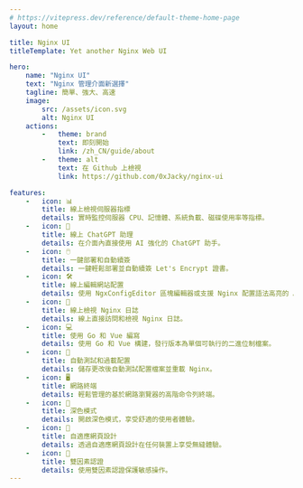 ```yaml
---
# https://vitepress.dev/reference/default-theme-home-page
layout: home

title: Nginx UI
titleTemplate: Yet another Nginx Web UI

hero:
    name: "Nginx UI"
    text: "Nginx 管理介面新選擇"
    tagline: 簡單、強大、高速
    image:
        src: /assets/icon.svg
        alt: Nginx UI
    actions:
        -   theme: brand
            text: 即刻開始
            link: /zh_CN/guide/about
        -   theme: alt
            text: 在 Github 上檢視
            link: https://github.com/0xJacky/nginx-ui

features:
    -   icon: 📊
        title: 線上檢視伺服器指標
        details: 實時監控伺服器 CPU、記憶體、系統負載、磁碟使用率等指標。
    -   icon: 💬
        title: 線上 ChatGPT 助理
        details: 在介面內直接使用 AI 強化的 ChatGPT 助手。
    -   icon: 🖱️
        title: 一鍵部署和自動續簽
        details: 一鍵輕鬆部署並自動續簽 Let's Encrypt 證書。
    -   icon: 🛠️
        title: 線上編輯網站配置
        details: 使用 NgxConfigEditor 區塊編輯器或支援 Nginx 配置語法高亮的 Ace Code 編輯器編輯配置。
    -   icon: 📜
        title: 線上檢視 Nginx 日誌
        details: 線上直接訪問和檢視 Nginx 日誌。
    -   icon: 💻
        title: 使用 Go 和 Vue 編寫
        details: 使用 Go 和 Vue 構建，發行版本為單個可執行的二進位制檔案。
    -   icon: 🔄
        title: 自動測試和過載配置
        details: 儲存更改後自動測試配置檔案並重載 Nginx。
    -   icon: 🖥️
        title: 網路終端
        details: 輕鬆管理的基於網路瀏覽器的高階命令列終端。
    -   icon: 🌙
        title: 深色模式
        details: 開啟深色模式，享受舒適的使用者體驗。
    -   icon: 📱
        title: 自適應網頁設計
        details: 透過自適應網頁設計在任何裝置上享受無縫體驗。
    -   icon: 🔐
        title: 雙因素認證
        details: 使用雙因素認證保護敏感操作。
---
```


